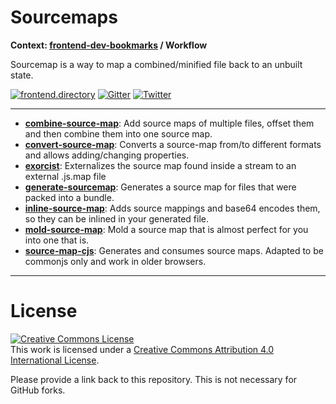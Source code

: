 # Sourcemaps

**Context: [frontend-dev-bookmarks](../README.md) / Workflow**

Sourcemap is a way to map a combined&#x2F;minified file back to an unbuilt state.

[![frontend.directory](https://img.shields.io/badge/frontend-directory-blue.svg?style=flat-square)](http://frontend.directory/)
[![Gitter](https://img.shields.io/gitter/room/dypsilon/frontend-dev-bookmarks.svg?style=flat-square&maxAge=2592000)](https://gitter.im/dypsilon/frontend-dev-bookmarks)
[![Twitter](https://img.shields.io/badge/follow-twitter-55acee.svg?style=flat-square)](https://twitter.com/FrontendDir)

-----------------------------------------
+ **[combine-source-map](https://www.npmjs.org/package/combine-source-map)**: Add source maps of multiple files, offset them and then combine them into one source map.
+ **[convert-source-map](https://www.npmjs.org/package/convert-source-map)**: Converts a source-map from/to different formats and allows adding/changing properties.
+ **[exorcist](https://github.com/thlorenz/exorcist)**: Externalizes the source map found inside a stream to an external .js.map file
+ **[generate-sourcemap](https://www.npmjs.org/package/generate-sourcemap)**: Generates a source map for files that were packed into a bundle.
+ **[inline-source-map](https://www.npmjs.org/package/inline-source-map)**: Adds source mappings and base64 encodes them, so they can be inlined in your generated file.
+ **[mold-source-map](https://www.npmjs.org/package/mold-source-map)**: Mold a source map that is almost perfect for you into one that is.
+ **[source-map-cjs](https://www.npmjs.org/package/source-map-cjs)**: Generates and consumes source maps. Adapted to be commonjs only and work in older browsers.


------------------

# License

<a rel="license" href="http://creativecommons.org/licenses/by/4.0/"><img alt="Creative Commons License" style="border-width:0" src="https://i.creativecommons.org/l/by/4.0/88x31.png" /></a><br />This work is licensed under a <a rel="license" href="http://creativecommons.org/licenses/by/4.0/">Creative Commons Attribution 4.0 International License</a>.

Please provide a link back to this repository. This is not necessary for GitHub forks.